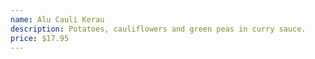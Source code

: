 ```yaml
---
name: Alu Cauli Kerau
description: Potatoes, cauliflowers and green peas in curry sauce.
price: $17.95
---
```

